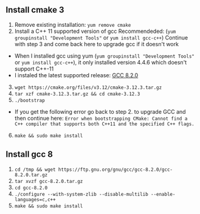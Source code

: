 ## Install cmake 3

1. Remove existing installation: `yum remove cmake`
2. Install a C++ 11 supported version of gcc
  Recommendeded:  (`yum groupinstall "Development Tools"` or `yum install gcc-c++`)
  Continue with step 3 and come back here to upgrade gcc if it doesn't work
  - When I installed gcc using yum (`yum groupinstall "Development Tools"` or `yum install gcc-c++`), it only installed version 4.4.6 which doesn't support C++-11
  - I instaled the latest supported release: [GCC 8.2.0](#install-gcc-8)
  
3. `wget https://cmake.org/files/v3.12/cmake-3.12.3.tar.gz`
4. `tar xzf cmake-3.12.3.tar.gz && cd cmake-3.12.3`
5. `./bootstrap`
  - If you get the following error go back to step 2. to upgrade GCC and then continue here: `Error when bootstrapping CMake:
Cannot find a C++ compiler that supports both C++11 and the specified C++ flags.`
6. `make && sudo make install`

## Install gcc 8
  1. `cd /tmp && wget https://ftp.gnu.org/gnu/gcc/gcc-8.2.0/gcc-8.2.0.tar.gz`
  2. `tar xvzf gcc-8.2.0.tar.gz`
  3. `cd gcc-8.2.0`
  4. `./configure --with-system-zlib --disable-multilib --enable-languages=c,c++`
  5. `make && sudo make install`
